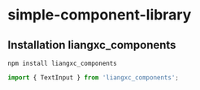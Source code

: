 # simple-component-library


## Installation liangxc_components

```
npm install liangxc_components
```
```jsx
import { TextInput } from 'liangxc_components';
```

